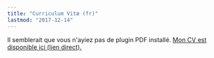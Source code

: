 ```yaml
---
title: "Curriculum Vitæ (fr)"
lastmod: "2017-12-14"
---
```


<div class="embed-responsive" style="padding-bottom:80%">
<object data="/pdf/cv_idrissi_fr.pdf" type="application/pdf">
Il semblerait que vous n'ayiez pas de plugin PDF installé.
<a href="/pdf/cv_idrissi_fr.pdf">Mon CV est disponible ici (lien direct).</a>
</object>
</div>
